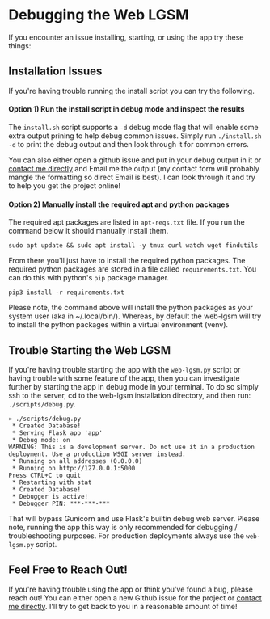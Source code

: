 # Debugging the Web LGSM

If you encounter an issue installing, starting, or using the app try these
things:

## Installation Issues

If you're having trouble running the install script you can try the following.

#### Option 1) Run the install script in debug mode and inspect the results

The `install.sh` script supports a `-d` debug mode flag that will enable some
extra output prining to help debug common issues. Simply run `./install.sh -d`
to print the debug output and then look through it for common errors.

You can also either open a github issue and put in your debug output in it or
[contact me directly](https://johnlradford.io/contact) and Email me the output
(my contact form will probably mangle the formatting so direct Email is best).
I can look through it and try to help you get the project online!

#### Option 2) Manually install the required apt and python packages

The required apt packages are listed in `apt-reqs.txt` file. If you run the
command below it should manually install them.

```
sudo apt update && sudo apt install -y tmux curl watch wget findutils
```

From there you'll just have to install the required python packages. The
required python packages are stored in a file called `requirements.txt`. You
can do this with python's `pip` package manager.

```
pip3 install -r requirements.txt
```

Please note, the command above will install the python packages as your system
user (aka in ~/.local/bin/). Whereas, by default the web-lgsm will try to
install the python packages within a virtual environment (venv).

## Trouble Starting the Web LGSM

If you're having trouble starting the app with the `web-lgsm.py` script or having
trouble with some feature of the app, then you can investigate further by
starting the app in debug mode in your terminal. To do so simply ssh to the
server, cd to the web-lgsm installation directory, and then run: 
`./scripts/debug.py`.

```
» ./scripts/debug.py
 * Created Database!
 * Serving Flask app 'app'
 * Debug mode: on
WARNING: This is a development server. Do not use it in a production deployment. Use a production WSGI server instead.
 * Running on all addresses (0.0.0.0)
 * Running on http://127.0.0.1:5000
Press CTRL+C to quit
 * Restarting with stat
 * Created Database!
 * Debugger is active!
 * Debugger PIN: ***-***-***
```

That will bypass Gunicorn and use Flask's builtin debug web server. Please note,
running the app this way is only recommended for debugging / troubleshooting
purposes. For production deployments always use the `web-lgsm.py` script.

## Feel Free to Reach Out!

If you're having trouble using the app or think you've found a bug, please
reach out! You can either open a new Github issue for the project or [contact
me directly](https://johnlradford.io/contact). I'll try to get back to you in a
reasonable amount of time!

